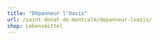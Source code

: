 ```yaml
---
title: "Dépanneur l'Oasis"
url: /saint-donat-de-montcalm/depanneur-loasis/
shop: Lebensmittel
---
```

